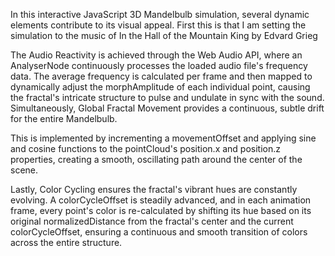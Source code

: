 In this interactive JavaScript 3D Mandelbulb simulation, several dynamic elements contribute to its visual appeal. First this is that I am setting the simulation to the music of In the Hall of the Mountain King by Edvard Grieg

The Audio Reactivity is achieved through the Web Audio API, where an AnalyserNode continuously processes the loaded audio file's frequency data. The average frequency is calculated per frame and then mapped to dynamically adjust the morphAmplitude of each individual point, causing the fractal's intricate structure to pulse and undulate in sync with the sound. Simultaneously, Global Fractal Movement provides a continuous, subtle drift for the entire Mandelbulb.

This is implemented by incrementing a movementOffset and applying sine and cosine functions to the pointCloud's position.x and position.z properties, creating a smooth, oscillating path around the center of the scene.

Lastly, Color Cycling ensures the fractal's vibrant hues are constantly evolving. A colorCycleOffset is steadily advanced, and in each animation frame, every point's color is re-calculated by shifting its hue based on its original normalizedDistance from the fractal's center and the current colorCycleOffset, ensuring a continuous and smooth transition of colors across the entire structure.
